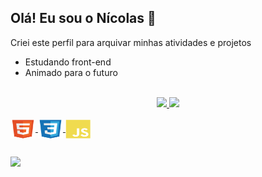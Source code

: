 ## Olá! Eu sou o Nícolas 👋

Criei este perfil para arquivar minhas atividades e projetos

- Estudando front-end
- Animado para o futuro
<br>

<div align="center" style="display: inline_block">
  <a href="https://github.com/NicolasOlivr">
  <img height="175em" src="https://github-readme-stats.vercel.app/api?username=NicolasOlivr&show_icons=true&theme=tokyonight&include_all_commits=true&count_private=true"/>
  <img height="175em" src="https://github-readme-stats.vercel.app/api/top-langs/?username=NicolasOlivr&layout=compact&langs_count=7&theme=tokyonight"/>
</div>
<div style="display: inline_block"><br>
  <img align="center" alt="Ico-HTML" height="30" width="40" src="https://raw.githubusercontent.com/devicons/devicon/master/icons/html5/html5-original.svg">
  <img align="center" alt="Ico-CSS" height="30" width="40" src="https://raw.githubusercontent.com/devicons/devicon/master/icons/css3/css3-original.svg">
  <img align="center" alt="Ico-Js" height="30" width="40" src="https://raw.githubusercontent.com/devicons/devicon/master/icons/javascript/javascript-plain.svg">
</div>
  
  ##
  
<div>
  <a href="https://www.linkedin.com/in/n%C3%ADcolas-oliveira-matos-b996b9227/" target="_blank"><img src="https://img.shields.io/badge/-LinkedIn-%230077B5?style=for-the-badge&logo=linkedin&logoColor=white" target="_blank"></a>
</div>
